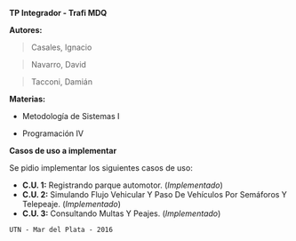 **TP Integrador - Trafi MDQ**


**Autores:**

>Casales, Ignacio

>Navarro, David

>Tacconi, Damián

**Materias:**

- Metodología de Sistemas I

- Programación IV

**Casos de uso a implementar**

Se pidio implementar los siguientes casos de uso:

 - **C.U. 1:** Registrando parque automotor. (_Implementado_)
 - **C.U. 2:** Simulando Flujo Vehicular Y Paso De Vehículos Por Semáforos Y Telepeaje. (_Implementado_)
 - **C.U. 3:** Consultando Multas Y Peajes. (_Implementado_)

`UTN - Mar del Plata - 2016`
